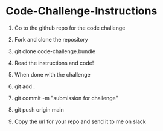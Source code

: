 # Code-Challenge-Instructions
1. Go to the github repo for the code challenge

2. Fork and clone the repository

3. git clone code-challenge.bundle

4. Read the instructions and code!

5. When done with the challenge 
  1. git add .
  2. git commit -m "submission for challenge"
  3. git push origin main
  
6. Copy the url for your repo and send it to me on slack 
